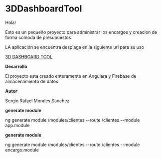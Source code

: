 # 3DDashboardTool

Hola!

Esto es un pequeño proyecto para administrar los encargos y creacion de forma comoda de presupuestos 

LA aplicación se encuentra desplaga en la siguiente url para su uso

[3D DASHBOARD TOOL](https://3d-dashboard-tool.netlify.app/)

**Desarrollo**

El proyecto esta creado enteramente en Angulara y Firebase de almacenamiento de datos


**Autor**

Sergio Rafael Morales Sanchez


**generate module**

ng generate module /modules/clientes --route /clientes --module app.module


**generate module**

ng generate module /modules/clientes --route /clientes --module encargo.module
